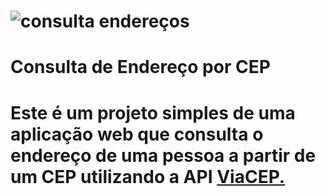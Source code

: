# ![consulta endereços](https://github.com/user-attachments/assets/f68e8831-709e-4e6e-9814-f52c13f114a6)
# Consulta de Endereço por CEP
# Este é um projeto simples de uma aplicação web que consulta o endereço de uma pessoa a partir de um CEP utilizando a API <a href="https://viacep.com.br/">ViaCEP.</a>
